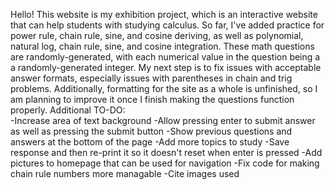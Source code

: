 Hello! This website is my exhibition project, which is an interactive website that can help students with studying calculus. So far, I've added practice for power rule, chain rule, sine, and cosine deriving, as well as polynomial, natural log, chain rule, sine, and cosine integration. These math questions are randomly-generated, with each numerical value in the question being a a randomly-generated integer. My next step is to fix issues with acceptable answer formats, especially issues with parentheses in chain and trig problems. Additionally, formatting for the site as a whole is unfinished, so I am planning to improve it once I finish making the questions function properly.
Additional TO-DO:
<br>-Increase area of text background
-Allow pressing enter to submit answer as well as pressing the submit button
-Show previous questions and answers at the bottom of the page
-Add more topics to study
-Save response and then re-print it so it doesn't reset when enter is pressed
-Add pictures to homepage that can be used for navigation
-Fix code for making chain rule numbers more managable
-Cite images used
